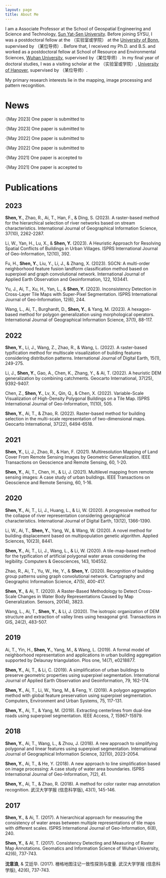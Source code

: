 ```yaml
---
layout: page
title: About Me
---
```

I am a Associate Professor at the School of Geospatial Engineering and Science and Technology, [Sun Yat-Sen University](https://www.sysu.edu.cn/sysuen/). Before joining SYSU, I was a postdoctoral fellow at the （实验室或学院） at the [University of Bonn](https://www.uni-bonn.de/en), supervised by （某位导师）. Before that, I received my Ph.D. and B.S. and worked as a postdoctoral fellow at School of Resource and Environmental Sciences, [Wuhan University](https://en.whu.edu.cn/), supervised by（某位导师）. In my final year of doctoral studies, I was a visiting scholar at the （实验室或学院）, [University of Hanover](https://www.uni-hannover.de/en/), supervised by （某位导师）.

My primary research interests lie in the mapping, image processing and pattern recognition.



News
======
&middot;[May 2023] One paper is submitted to

&middot;[May 2023] One paper is submitted to

&middot;[May 2022] One paper is submitted to

&middot;[May 2022] One paper is submitted to

&middot;[May 2021] One paper is accepted to

&middot;[May 2021] One paper is accepted to



Publications
======
## 2023

**Shen, Y.**, Zhao, R., Ai, T., Han, F., & Ding, S. (2023). A raster-based method for the hierarchical selection of river networks based on stream characteristics. International Journal of Geographical Information Science, 37(10), 2262-2287.

Li, W., Yan, H., Lu, X., & **Shen, Y.** (2023). A Heuristic Approach for Resolving Spatial Conflicts of Buildings in Urban Villages. ISPRS International Journal of Geo-Information, 12(10), 392.

Fu, H., **Shen, Y.**, Liu, Y., Li, J., & Zhang, X. (2023). SGCN: A multi-order neighborhood feature fusion landform classification method based on superpixel and graph convolutional network. International Journal of Applied Earth Observation and Geoinformation, 122, 103441.

Yu, J., Ai, T., Xu, H., Yan, L., & **Shen, Y.** (2023). Inconsistency Detection in Cross-Layer Tile Maps with Super-Pixel Segmentation. ISPRS International Journal of Geo-Information, 12(6), 244.

Wang, L., Ai, T., Burghardt, D., **Shen, Y.**, & Yang, M. (2023). A hexagon-based method for polygon generalization using morphological operators. International Journal of Geographical Information Science, 37(1), 88-117.

## 2022

**Shen, Y.**, Li, J., Wang, Z., Zhao, R., & Wang, L. (2022). A raster-based typification method for multiscale visualization of building features considering distribution patterns. International Journal of Digital Earth, 15(1), 249-275.

Li, J., **Shen, Y.**, Gao, A., Chen, K., Zhang, Y., & Ai, T. (2022). A heuristic DEM generalization by combining catchments. Geocarto International, 37(25), 9392-9407.

Chen, Z., **Shen, Y.**, Lv, X., Qin, Q., & Chen, X. (2022). Variable-Scale Visualization of High-Density Polygonal Buildings on a Tile Map. ISPRS International Journal of Geo-Information, 11(10), 505.

**Shen, Y.**, Ai, T., & Zhao, R. (2022). Raster-based method for building selection in the multi-scale representation of two-dimensional maps. Geocarto International, 37(22), 6494-6518.

## 2021

**Shen, Y.**, Li, J., Zhao, R., & Han, F. (2021). Multiresolution Mapping of Land Cover From Remote Sensing Images by Geometric Generalization. IEEE Transactions on Geoscience and Remote Sensing, 60, 1-20.

**Shen, Y.**, Ai, T., Chen, H., & Li, J. (2021). Multilevel mapping from remote sensing images: A case study of urban buildings. IEEE Transactions on Geoscience and Remote Sensing, 60, 1-16.

## 2020

**Shen, Y.**, Ai, T., Li, J., Huang, L., & Li, W. (2020). A progressive method for the collapse of river representation considering geographical characteristics. International Journal of Digital Earth, 13(12), 1366-1390.

Li, W., Ai, T., **Shen, Y.**, Yang, W., & Wang, W. (2020). A novel method for building displacement based on multipopulation genetic algorithm. Applied Sciences, 10(23), 8441.

**Shen, Y.**, Ai, T., Li, J., Wang, L., & Li, W. (2020). A tile-map-based method for the typification of artificial polygonal water areas considering the legibility. Computers & Geosciences, 143, 104552.

Zhao, R., Ai, T., Yu, W., He, Y., & **Shen, Y.** (2020). Recognition of building group patterns using graph convolutional network. Cartography and Geographic Information Science, 47(5), 400-417.

**Shen, Y.**, & Ai, T. (2020). A Raster-Based Methodology to Detect Cross-Scale Changes in Water Body Representations Caused by Map Generalization. Sensors, 20(14), 3823.

Wang, L., Ai, T., **Shen, Y.**, & Li, J. (2020). The isotropic organization of DEM structure and extraction of valley lines using hexagonal grid. Transactions in GIS, 24(2), 483-507.

## 2019

Ai, T., Yin, H., **Shen, Y.**, Yang, M., & Wang, L. (2019). A formal model of neighborhood representation and applications in urban building aggregation supported by Delaunay triangulation. Plos one, 14(7), e0218877.

**Shen, Y.**, Ai, T., & Li, C. (2019). A simplification of urban buildings to preserve geometric properties using superpixel segmentation. International Journal of Applied Earth Observation and Geoinformation, 79, 162-174.

**Shen, Y.**, Ai, T., Li, W., Yang, M., & Feng, Y. (2019). A polygon aggregation method with global feature preservation using superpixel segmentation. Computers, Environment and Urban Systems, 75, 117-131.

**Shen, Y.**, Ai, T., & Yang, M. (2019). Extracting centerlines from dual-line roads using superpixel segmentation. IEEE Access, 7, 15967-15979.

## 2018

**Shen, Y.**, Ai, T., Wang, L., & Zhou, J. (2018). A new approach to simplifying polygonal and linear features using superpixel segmentation. International Journal of Geographical Information Science, 32(10), 2023-2054.

**Shen, Y.**, Ai, T., & He, Y. (2018). A new approach to line simplification based on image processing: A case study of water area boundaries. ISPRS International Journal of Geo-Information, 7(2), 41.

**Shen, Y.**, Ai, T., & Zhao, R. (2018). A method for color raster map annotation recognition. 武汉大学学报 (信息科学版), 43(1), 145-146.

## 2017

**Shen, Y.**, & Ai, T. (2017). A hierarchical approach for measuring the consistency of water areas between multiple representations of tile maps with different scales. ISPRS International Journal of Geo-Information, 6(8), 240.

**Shen, Y.**, & AI, T. (2017). Consistency Detecting and Measuring of Raster Map Annotations. Geomatics and Information Science of Wuhan University, 42(6), 737-743.

**沈意浪**, & 艾廷华. (2017). 栅格地图注记一致性探测与度量. 武汉大学学报 (信息科学版), 42(6), 737-743.
